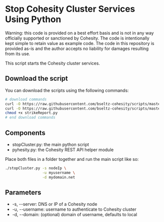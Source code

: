 # Stop Cohesity Cluster Services Using Python

Warning: this code is provided on a best effort basis and is not in any way officially supported or sanctioned by Cohesity. The code is intentionally kept simple to retain value as example code. The code in this repository is provided as-is and the author accepts no liability for damages resulting from its use.

This script starts the Cohesity cluster services.

## Download the script

You can download the scripts using the following commands:

```bash
# download commands
curl -O https://raw.githubusercontent.com/bseltz-cohesity/scripts/master/python/stopCluster/stopCluster.py
curl -O https://raw.githubusercontent.com/bseltz-cohesity/scripts/master/python/pyhesity.py
chmod +x strikeReport.py
# end download commands
```

## Components

* stopCluster.py: the main python script
* pyhesity.py: the Cohesity REST API helper module

Place both files in a folder together and run the main script like so:

```bash
./stopCluster.py -s nodeIp \
                 -u myusername \
                 -d mydomain.net
```

## Parameters

* -s, --server: DNS or IP of a Cohesity node
* -u, --username: username to authenticate to Cohesity cluster
* -d, --domain: (optional) domain of username, defaults to local
